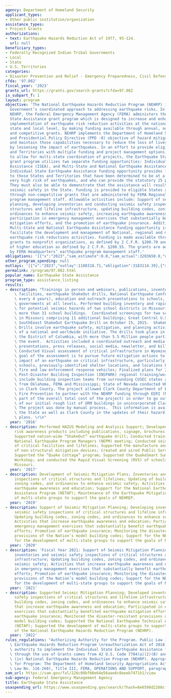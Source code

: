```yaml
---
agency: Department of Homeland Security
applicant_types:
- Other public institution/organization
assistance_types:
- Project Grants
authorizations:
- text: Earthquake Hazards Reduction Act of 1977, 95-124.
  url: null
beneficiary_types:
- Federally Recognized Indian Tribal Governments
- Local
- State
- U.S. Territories
categories:
- Disaster Prevention and Relief - Emergency Preparedness, Civil Defense
cfda: '97.082'
fiscal_year: '2023'
grants_url: https://grants.gov/search-grants?cfda=97.082
is_subpart_f: 1
layout: program
objective: 'The National Earthquake Hazards Reduction Program (NEHRP) is the Federal
  Government’s coordinated approach to addressing earthquake risks. In support of
  NEHRP, the Federal Emergency Management Agency (FEMA) administers the Earthquake
  State Assistance grant program which is designed to increase and enhance the effective
  implementation of earthquake risk reduction activities at the national, regional,
  state and local level, by making funding available through annual, non-competitive
  and competitive grants. NEHRP implements the Department of Homeland Security (DHS)
  and Presidential Policy Directive (PPD -8) objective of hazard mitigation, to develop
  and maintain those capabilities necessary to reduce the loss of lives and property
  by lessening the impact of earthquakes. In an effort to provide eligible States
  and Territories with multiple funding and project management options, as well as
  to allow for multi-state coordination of projects, the Earthquake State Assistance
  grant program utilizes two separate funding opportunities: Individual State Earthquake
  Assistance (ISEA), and Multi-State and National Earthquake Assistance (MSNEA). The
  Individual State Earthquake Assistance funding opportunity provides funding directly
  to those States and Territories that have been determined to be at a high, or a
  very high risk of earthquakes, and who can provide the statutory 25 percent cost-share.
  They must also be able to demonstrate that the assistance will result in enhanced
  seismic safety in the State. Funding is provided to eligible States and Territories
  through non-competitive grants that are administered by FEMA Regional earthquake
  program management staff. Allowable activities include: Support of seismic mitigation
  planning, developing inventories and conducting seismic safety inspections of critical
  structures and lifeline infrastructure, updating building codes, zoning codes, and
  ordinances to enhance seismic safety, increasing earthquake awareness and education,
  participation in emergency management exercises that substantially benefit earthquake
  mitigation efforts, and the promotion of earthquake insurance. Additionally, the
  Multi-State and National Earthquake Assistance funding opportunity is designed to
  facilitate the development and management of National, regional and multi-state
  earthquake risk reductions activities. Funding is made available through competitive
  grants to nonprofit organizations, as defined by 2 C.F.R. §200.70 and institutions
  of higher education as defined by 2 C.F.R. §200.55. The grants are administered
  by FEMA Headquarters’ earthquake program management staff.'
obligations: '[{"x":"2023","sam_estimate":0.0,"sam_actual":3203650.0,"usa_spending_actual":2887014.41},{"x":"2024","sam_estimate":0.0,"sam_actual":3300000.0,"usa_spending_actual":3231374.49},{"x":"2025","sam_estimate":0.0,"sam_actual":0.0,"usa_spending_actual":0.0}]'
other_program_spending: null
outlays: '[{"x":"2023","outlay":1180318.71,"obligation":3183114.39},{"x":"2024","outlay":2275.42,"obligation":3408573.5},{"x":"2025","outlay":0.0,"obligation":0.0}]'
permalink: /program/97.082.html
popular_name: Earthquake State Assistance
program_type: assistance_listing
results:
- description: "Trainings in person and webinars, publications, inventorying of critical\
    \ facilities, earthquake ShakeOut drills, National Earthquake Conference (occurs\
    \ every 4 years), education and outreach presentations to schools, businesses,\
    \ governments at all levels. Performed building inventory and rapid visual screenings\
    \ for potential seismic hazards of two school districts in Missouri, including\
    \ more than 31 school buildings.  Coordinated screenings for two school districts\
    \ in Missouri comprising 11 additional buildings; Great Central U.S. and Great\
    \ SouthEeast ShakeOut Earthquake Drill on October 15, 2015.  ShakeOut Earthquake\
    \ Drills involve earthquake safety, mitigation, and planning activities as part\
    \ of a national and worldwide initiative. The drills took place in 21 states and\
    \ the District of Columbia, with more than 5.5 Million people participating in\
    \ the event.  Activities included a coordinated outreach and media campaign including\
    \ presentations, press releases, social media, newsletter, and billboard advertisement;\
    \ Conducted Visual assessment of critical infrastructure in Wyoming state. The\
    \ goal of the assessment is to pursue future mitigation actions to minimize the\
    \ impact of an earthquake on critical infrastructure, particularly hospitals,\
    \ schools, previously-identified shelter locations, and locations housing ambulance,\
    \ fire and law enforcement response vehicles; Finalized plans for 2017 Arkansas\
    \ Post-Disaster Building Inspection (INSPARK) regional training/workshop. Participants\
    \ include building inspection teams from surrounding CUSEC states as well as observers\
    \ from Oklahoma, FEMA and Mississippi; State of Nevada conducted URM verification\
    \ in Clark County. The project allowed Clark County Department of Building and\
    \ Fire Prevention to partner with the NEHRP funding through EERI (NEHRP was small\
    \ part of the overall total cost of the project) in order to go out and do a verification\
    \ of our initial rough list of URM buildings in unincorporated Clark County. \
    \ The project was done by manual process.  This information is available to both\
    \ the State as well as Clark County in the updates of their hazard mitigation\
    \ plans. \r\n"
  year: '2016'
- description: Performed HAZUS Modeling and Analysis Support; Developed multiple earthquake
    risk awareness products including publications, signage, brochures and handouts;
    Supported nation-wide “ShakeOut” earthquake drill; Conducted training at annual
    National Earthquake Program Managers (NEPM) meeting; Conducted seismic assessments
    of critical facilities and lifelines; Supported the manufacture and distribution
    of non-structural mitigation devices; Created and aired Public Service Announcements;
    Supported the “Quake Cottage” program; Supported the QuakeSmart Summit and Leadership
    Workshop; and conducted the Rapid Visual Screening (RVS) of schools in state of
    Missouri.
  year: '2017'
- description: Development of Seismic Mitigation Plans; Inventories and seismic safety
    inspections of critical structures and lifelines; Updating of building codes,
    zoning codes, and ordinances to enhance seismic safety; Activities to increase
    earthquake awareness and education; Support for the National Earthquake Technical
    Assistance Program (NETAP); Maintenance of the Earthquake Mitigation Center; Development
    of multi-state groups to support the goals of NEHREP.
  year: '2019'
- description: Support of Seismic Mitigation Planning; Developing inventories and
    seismic safety inspections of critical structures and lifeline infrastructure;
    Updating building codes, zoning codes, and ordinances to enhance seismic safety;
    Activities that increase earthquake awareness and education; Participating in
    emergency management exercises that substantially benefit earthquake mitigation
    efforts; Promotion of earthquake insurance; Monitoring the disaster-resistant
    provisions of the Nation’s model building codes; Support for the NETAP; Support
    for the development of multi-state groups to support the goals of NEHRP.
  year: '2020'
- description: 'Fiscal Year 2021: Support of Seismic Mitigation Planning; Developing
    inventories and seismic safety inspections of critical structures and lifeline
    infrastructure; Updating building codes, zoning codes, and ordinances to enhance
    seismic safety; Activities that increase earthquake awareness and education; Participating
    in emergency management exercises that substantially benefit earthquake mitigation
    efforts; Promotion of earthquake insurance; Monitoring the disaster-resistant
    provisions of the Nation’s model building codes; Support for the NETAP; Support
    for the development of multi-state groups to support the goals of NEHRP.'
  year: '2021'
- description: Supported Seismic Mitigation Planning; Developed inventories and seismic
    safety inspections of critical structures and lifeline infrastructure; Updated
    building codes, zoning codes, and ordinances to enhance seismic safety; Activities
    that increase earthquake awareness and education; Participated in emergency management
    exercises that substantially benefited earthquake mitigation efforts; Promoted
    earthquake insurance; Monitored the disaster-resistant provisions of the Nation’s
    model building codes; Supported the National Earthquake Technical Assistance Programs
    (NETAP); Supported the development of multi-state groups to support the goals
    of the National Earthquake Hazards Reduction Program (NEHRP).
  year: '2022'
rules_regulations: "Authorizing Authority for the Program. Public Law 115-307, National\
  \ Earthquake Hazards Reduction Program \nreauthorization Act of 2018. The specific\
  \ authority to implement the Individual State Earthquake Assistance funding opportunity\
  \ through the use of Grants comes from 42 U.S. Code 7704(a)(2)(B) and (b) (2) (a)\
  \ (iv) National Earthquake Hazards Reduction Program (NEHRP). Appropriation Authority\
  \ for Program: The Department of Homeland Security Appropriations Act, 2021(Public\
  \ Law No. 116-260), Title III, FEMA, OPERATIONS AND SUPPORT, paragraph 1"
sam_url: https://sam.gov/fal/226c00bf60e64e56aae6c0aeeb7471b1/view
sub-agency: Federal Emergency Management Agency
title: Earthquake State Assistance
usaspending_url: https://www.usaspending.gov/search/?hash=8e6598d2268cf2b0fabb60af401ad1e5
---
```

